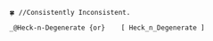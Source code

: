 	🍀 //Consistently Inconsistent.

 	_@Heck-n-Degenerate	{or}	[ Heck_n_Degenerate ]

<!---
Heck-n-Degenerate/Heck-n-Degenerate is a ✨ special ✨ repository because its `README.md` (this file) appears on your GitHub profile.
You can click the Preview link to take a look at your changes.
--->
